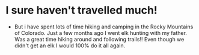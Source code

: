 # I sure haven't travelled much!
- But i have spent lots of time hiking and camping in the Rocky Mountains of Colorado. Just a few months ago I went elk hunting with my father. Was a great time hiking around and following trails!! Even though we didn't get an elk I would 100% do it all again.
